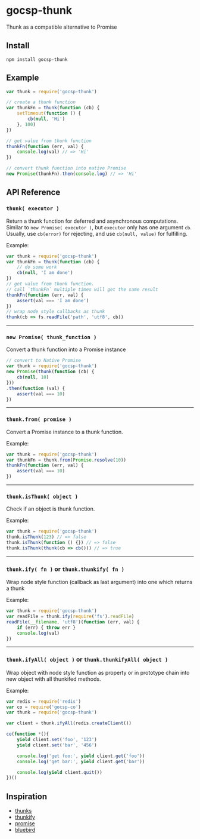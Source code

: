 
# gocsp-thunk

Thunk as a compatible alternative to Promise

## Install

```
npm install gocsp-thunk
```

## Example

```js
var thunk = require('gocsp-thunk')

// create a thunk function
var thunkFn = thunk(function (cb) {
    setTimeout(function () {
        cb(null, 'Hi')
    }, 100)
})

// get value from thunk function
thunkFn(function (err, val) {
    console.log(val) // => 'Hi'
})

// convert thunk function into native Promise
new Promise(thunkFn).then(console.log) // => 'Hi'
```

## API Reference
### `thunk( executor )`

Return a thunk function for deferred and asynchronous computations.
Similar to `new Promise( executor )`, but `executor`
only has one argument `cb`. Usually, use `cb(error)` for
rejecting, and use `cb(null, value)` for fulfilling.

Example:
```js
var thunk = require('gocsp-thunk')
var thunkFn = thunk(function (cb) {
    // do some work
    cb(null, 'I am done')
})
// get value from thunk function.
// call `thunkFn` multiple times will get the same result
thunkFn(function (err, val) {
    assert(val === 'I am done')
})
// wrap node style callbacks as thunk
thunk(cb => fs.readFile('path', 'utf8', cb))
```
---
### `new Promise( thunk_function )`

Convert a thunk function into a Promise instance

```js
// convert to Native Promise
var thunk = require('gocsp-thunk')
new Promise(thunk(function (cb) {
    cb(null, 10)
}))
.then(function (val) {
    assert(val === 10)
})
```
---
### `thunk.from( promise )`

Convert a Promise instance to a thunk function.

Example:
```js
var thunk = require('gocsp-thunk')
var thunkFn = thunk.from(Promise.resolve(10))
thunkFn(function (err, val) {
    assert(val === 10)
})
```
---
### `thunk.isThunk( object )`

Check if an object is thunk function.

Example:
```js
var thunk = require('gocsp-thunk')
thunk.isThunk(123) // => false
thunk.isThunk(function () {}) // => false
thunk.isThunk(thunk(cb => cb())) // => true
```
---
### `thunk.ify( fn )` or `thunk.thunkify( fn )`

Wrap node style function (callback as last argument)
into one which returns a thunk

Example:
```js
var thunk = require('gocsp-thunk')
var readFile = thunk.ify(require('fs').readFile)
readFile(__filename, 'utf8')(function (err, val) {
    if (err) { throw err }
    console.log(val)
})
```
---
### `thunk.ifyAll( object )` or `thunk.thunkifyAll( object )`

Wrap object with node style function as property or in prototype
chain into new object with all thunkifed methods.

Example:
```js
var redis = require('redis')
var co = require('gocsp-co')
var thunk = require('gocsp-thunk')

var client = thunk.ifyAll(redis.createClient())

co(function *(){
    yield client.set('foo', '123')
    yield client.set('bar', '456')

    console.log('get foo:', yield client.get('foo'))
    console.log('get bar:', yield client.get('bar'))

    console.log(yield client.quit())
})()
```

## Inspiration

* [thunks](https://github.com/teambition/thunks)
* [thunkify](https://github.com/tj/node-thunkify)
* [promise](https://github.com/domenic/promises-unwrapping)
* [bluebird](https://github.com/petkaantonov/bluebird)

